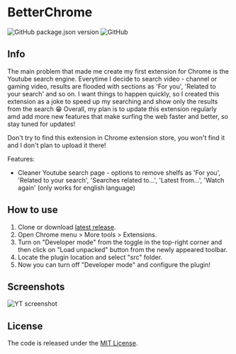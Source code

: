 # BetterChrome
![GitHub package.json version](https://img.shields.io/github/package-json/v/danaildinev/betterchrome) ![GitHub](https://img.shields.io/github/license/danaildinev/betterchrome)
 
## Info
The main problem that made me create my first extension for Chrome is the Youtube search engine. Everytime I decide to search video - channel or gaming video, results are flooded with sections as 'For you', 'Related to your search' and so on. I want things to happen quickly, so I created this extension as a joke to speed up my searching and show only the results from the search 😁 Overall, my plan is to update this extension regularly amd add more new features that make surfing the web faster and better, so stay tuned for updates!

Don't try to find this extension in Chrome extension store, you won't find it and I don't plan to upload it there!
 
Features:
- Cleaner Youtube search page - options to remove shelfs as 'For you', 'Related to your search', 'Searches related to...', 'Latest from...', 'Watch again' (only works for english language)

## How to use
 
1. Clone or download [latest release](https://github.com/danaildinev/betterchrome/releases).
2. Open Chrome menu > More tools > Extensions.
3. Turn on "Developer mode" from the toggle in the top-right corner and then click on "Load unpacked" button from the newly appeared toolbar.
4. Locate the plugin location and select "src" folder.
5. Now you can turn off "Developer mode" and configure the plugin!
 
## Screenshots
![YT screenshot](https://i.imgur.com/Dg1aOFi.png)

## License
 
The code is released under the [MIT License](https://github.com/danaildinev/betterchrome/blob/master/LICENSE).